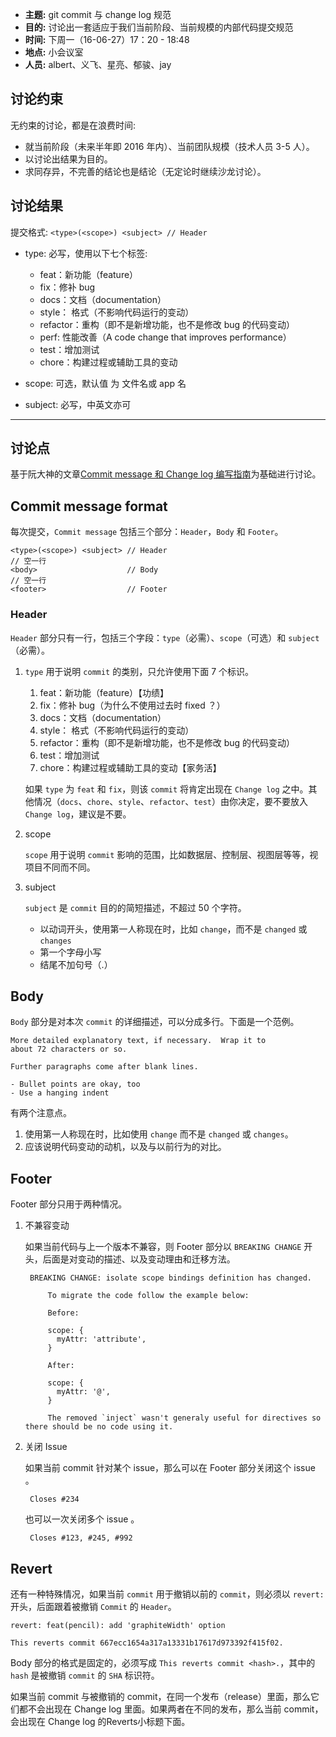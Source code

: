 - **主题:** git commit 与 change log 规范 
- **目的:** 讨论出一套适应于我们当前阶段、当前规模的内部代码提交规范 
- **时间:** 下周一（16-06-27）17：20 - 18:48
- **地点:** 小会议室
- **人员:** albert、义飞、星亮、郁骏、jay

## 讨论约束

无约束的讨论，都是在浪费时间:

- 就当前阶段（未来半年即 2016 年内）、当前团队规模（技术人员 3-5 人）。
- 以讨论出结果为目的。
- 求同存异，不完善的结论也是结论（无定论时继续沙龙讨论）。

## 讨论结果

提交格式: `<type>(<scope>) <subject> // Header` 

- type: 必写，使用以下七个标签: 

    - feat：新功能（feature） 
    - fix：修补 bug 
    - docs：文档（documentation） 
    - style： 格式（不影响代码运行的变动） 
    - refactor：重构（即不是新增功能，也不是修改 bug 的代码变动） 
    - perf: 性能改善（A code change that improves performance）
    - test：增加测试 
    - chore：构建过程或辅助工具的变动 

- scope: 可选，默认值 为 文件名或 app 名 
- subject: 必写，中英文亦可 


----

## 讨论点

基于阮大神的文章[Commit message 和 Change log 编写指南](http://www.ruanyifeng.com/blog/2016/01/commit_message_change_log.html)为基础进行讨论。

## Commit message format

每次提交，`Commit message` 包括三个部分：`Header`，`Body` 和 `Footer`。

    <type>(<scope>) <subject> // Header
    // 空一行
    <body>                    // Body
    // 空一行
    <footer>                  // Footer

### Header

`Header` 部分只有一行，包括三个字段：`type`（必需）、`scope`（可选）和 `subject`（必需）。

1. `type` 用于说明 `commit` 的类别，只允许使用下面 7 个标识。

    1. feat：新功能（feature）【功绩】
    2. fix：修补 bug（为什么不使用过去时 fixed ？）
    3. docs：文档（documentation）
    4. style： 格式（不影响代码运行的变动）
    5. refactor：重构（即不是新增功能，也不是修改 bug 的代码变动）
    6. test：增加测试
    7. chore：构建过程或辅助工具的变动【家务活】

    如果 `type` 为 `feat` 和 `fix`，则该 `commit` 将肯定出现在 `Change log` 之中。其他情况（`docs`、`chore`、`style`、`refactor`、`test`）由你决定，要不要放入 `Change log`，建议是不要。
    
2. scope
 
    `scope` 用于说明 `commit` 影响的范围，比如数据层、控制层、视图层等等，视项目不同而不同。
    
3. subject

    `subject` 是 `commit` 目的的简短描述，不超过 50 个字符。
    
    - 以动词开头，使用第一人称现在时，比如 `change`，而不是 `changed` 或 `changes`
    - 第一个字母小写
    - 结尾不加句号（.）
  
## Body

`Body` 部分是对本次 `commit` 的详细描述，可以分成多行。下面是一个范例。

    More detailed explanatory text, if necessary.  Wrap it to 
    about 72 characters or so. 
    
    Further paragraphs come after blank lines.
    
    - Bullet points are okay, too
    - Use a hanging indent
    
有两个注意点。

1. 使用第一人称现在时，比如使用 `change` 而不是 `changed` 或 `changes`。
2. 应该说明代码变动的动机，以及与以前行为的对比。

## Footer

Footer 部分只用于两种情况。

1. 不兼容变动

    如果当前代码与上一个版本不兼容，则 Footer 部分以 `BREAKING CHANGE` 开头，后面是对变动的描述、以及变动理由和迁移方法。

        BREAKING CHANGE: isolate scope bindings definition has changed.
        
            To migrate the code follow the example below:
        
            Before:
        
            scope: {
              myAttr: 'attribute',
            }
        
            After:
        
            scope: {
              myAttr: '@',
            }
        
            The removed `inject` wasn't generaly useful for directives so there should be no code using it.
            
2. 关闭 Issue

    如果当前 commit 针对某个 issue，那么可以在 Footer 部分关闭这个 issue 。

        Closes #234
        
    也可以一次关闭多个 issue 。

        Closes #123, #245, #992
       
## Revert

还有一种特殊情况，如果当前 `commit` 用于撤销以前的 `commit`，则必须以 `revert:` 开头，后面跟着被撤销 `Commit` 的 `Header`。

    revert: feat(pencil): add 'graphiteWidth' option

    This reverts commit 667ecc1654a317a13331b17617d973392f415f02.
    
Body 部分的格式是固定的，必须写成 `This reverts commit <hash>.`，其中的 `hash` 是被撤销 `commit` 的 `SHA` 标识符。

如果当前 commit 与被撤销的 commit，在同一个发布（release）里面，那么它们都不会出现在 Change log 里面。如果两者在不同的发布，那么当前 commit，会出现在 Change log 的Reverts小标题下面。